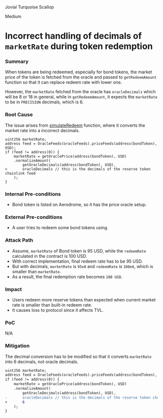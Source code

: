 Jovial Turquoise Scallop

Medium

# Incorrect handling of decimals of `marketRate` during token redemption

### Summary

When tokens are being redeemed, especially for bond tokens, the market price of the token is fetched from the oracle and passed to `getRedeemAmount` function so that it can replace redeem rate with lower one.

However, the `marketRate` fetched from the oracle has `oracleDecimals` which will be 8 or 18 in general, while in `getRedeemAmount`, it expects the `marketRate` to be in `PRECISION` decimals, which is 6.

### Root Cause

The issue arises from [simulateRedeem](https://github.com/sherlock-audit/2024-12-plaza-finance/blob/main/plaza-evm/src/Pool.sol#L449) function, where it converts the market rate into a incorrect decimals.

```solidity
uint256 marketRate;
address feed = OracleFeeds(oracleFeeds).priceFeeds(address(bondToken), USD);
if (feed != address(0)) {
    marketRate = getOraclePrice(address(bondToken), USD)
    .normalizeAmount(
        getOracleDecimals(address(bondToken), USD), 
>       oracleDecimals // this is the decimals of the reserve token chainlink feed
    );
}
```

### Internal Pre-conditions

- Bond token is listed on Aerodrome, so it has the price oracle setup.

### External Pre-conditions

- A user tries to redeem some bond tokens using.

### Attack Path

- Assume, `marketRate` of Bond token is 95 USD, while the `redeemRate` calculated in the contract is 100 USD.
- With correct implementation, final redeem rate has to be 95 USD.
- But with decimals, `marketRate` is `95e8` and `redeemRate` is `100e6`, which is smaller than `marketRate`.
- As a result, the final redemption rate becomes `100 USD`.

### Impact

- Users redeem more reserve tokens than expected when current market rate is smaller than built-in redeem rate.
- It causes loss to protocol since it affects TVL.

### PoC

N/A

### Mitigation

The decimal conversion has to be modified so that it converts `marketRate` into 6 decimals, not oracle decimals.

```diff
uint256 marketRate;
address feed = OracleFeeds(oracleFeeds).priceFeeds(address(bondToken), USD);
if (feed != address(0)) {
    marketRate = getOraclePrice(address(bondToken), USD)
    .normalizeAmount(
        getOracleDecimals(address(bondToken), USD), 
-       oracleDecimals // this is the decimals of the reserve token chainlink feed
+       6
    );
}
```